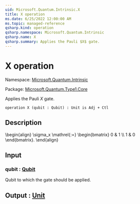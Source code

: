 ```yaml
---
uid: Microsoft.Quantum.Intrinsic.X
title: X operation
ms.date: 6/25/2022 12:00:00 AM
ms.topic: managed-reference
qsharp.kind: operation
qsharp.namespace: Microsoft.Quantum.Intrinsic
qsharp.name: X
qsharp.summary: Applies the Pauli $X$ gate.
---
```


# X operation

Namespace: [Microsoft.Quantum.Intrinsic](xref:Microsoft.Quantum.Intrinsic)

Package: [Microsoft.Quantum.Type1.Core](https://nuget.org/packages/Microsoft.Quantum.Type1.Core)


Applies the Pauli $X$ gate.

```qsharp
operation X (qubit : Qubit) : Unit is Adj + Ctl
```


## Description

\begin{align}\sigma_x \mathrel{:=}\begin{bmatrix}0 & 1 \\\\1 & 0\end{bmatrix}.\end{align}

## Input

### qubit : [Qubit](xref:microsoft.quantum.qsharp.valueliterals#qubit-literals)

Qubit to which the gate should be applied.



## Output : [Unit](xref:microsoft.quantum.qsharp.valueliterals#unit-literal)


